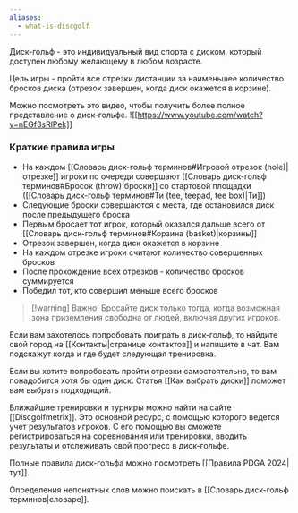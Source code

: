 ```yaml
---
aliases:
  - what-is-discgolf
---
```

Диск-гольф - это индивидуальный вид спорта с диском, который доступен любому желающему в любом возрасте.

Цель игры - пройти все отрезки дистанции за наименьшее количество бросков диска (отрезок завершен, когда диск окажется в корзине).

Можно посмотреть это видео, чтобы получить более полное представление о диск-гольфе.
![[https://www.youtube.com/watch?v=nEGf3sRlPek]]

### Краткие правила игры
- На каждом [[Словарь диск-гольф терминов#Игровой отрезок (hole)|отрезке]] игроки по очереди совершают [[Словарь диск-гольф терминов#Бросок (throw)|броски]] со стартовой площадки ([[Словарь диск-гольф терминов#Ти (tee, teepad, tee box)|Ти]])
- Следующие броски совершаются с места, где остановился диск после предыдущего броска
- Первым бросает тот игрок, который оказался дальше всего от [[Словарь диск-гольф терминов#Корзина (basket)|корзины]]
- Отрезок завершен, когда диск окажется в корзине
- На каждом отрезке игроки считают количество совершенных бросков
- После прохождение всех отрезков - количество бросков суммируется
- Победил тот, кто совершил меньше всего бросков


> [!warning] Важно!
> Бросайте диск только тогда, когда возможная зона приземления свободна от людей, включая других игроков.

Если вам захотелось попробовать поиграть в диск-гольф, то найдите свой город на [[Контакты|странице контактов]] и напишите в чат. Вам подскажут когда и где будет следующая тренировка.

Если вы хотите попробовать пройти отрезки самостоятельно, то вам понадобится хотя бы один диск. Статья [[Как выбрать диски]] поможет вам выбрать подходящий.

Ближайшие тренировки и турниры можно найти на сайте [[Discgolfmetrix]]. Это основной ресурс, с помощью которого ведется учет результатов игроков. С его помощью вы сможете регистрироваться на соревнования или тренировки, вводить результаты и отслеживать свой прогресс в диск-гольфе.

Полные правила диск-гольфа можно посмотреть [[Правила PDGA 2024|тут]].

Определения непонятных слов можно поискать в [[Словарь диск-гольф терминов|словаре]].

